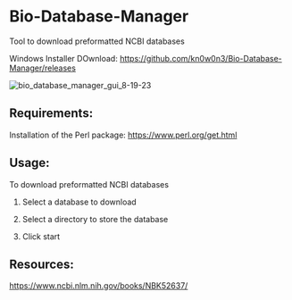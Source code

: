 # Bio-Database-Manager
Tool to download preformatted NCBI databases  

Windows Installer DOwnload: https://github.com/kn0w0n3/Bio-Database-Manager/releases  

![bio_database_manager_gui_8-19-23](https://github.com/kn0w0n3/Bio-Database-Manager/assets/22214754/77b58dd3-8006-4564-bb65-aa5263c71ed3)  

## Requirements: 

Installation of the Perl package: https://www.perl.org/get.html  

## Usage:

To download preformatted NCBI databases

1) Select a database to download
   
2) Select a directory to store the database

3)  Click start

## Resources: 

https://www.ncbi.nlm.nih.gov/books/NBK52637/  
